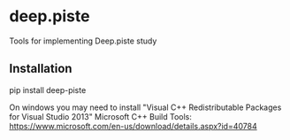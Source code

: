 # deep.piste

Tools for implementing Deep.piste study

## Installation
pip install deep-piste

On windows you may need to install "Visual C++ Redistributable Packages for Visual Studio 2013" Microsoft C++ Build Tools: https://www.microsoft.com/en-us/download/details.aspx?id=40784 



